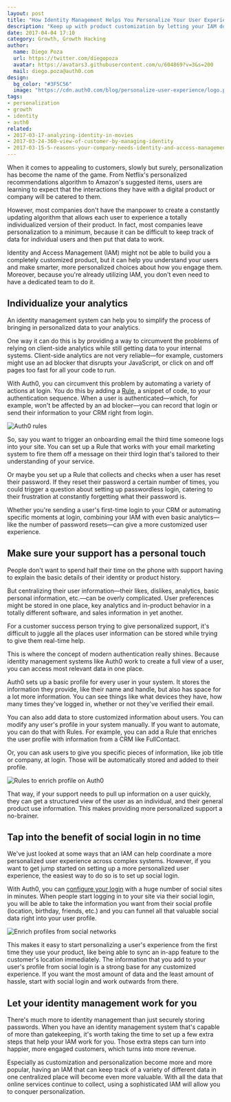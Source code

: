 ```yaml
---
layout: post
title: "How Identity Management Helps You Personalize Your User Experience"
description: "Keep up with product customization by letting your IAM do the heavy lifting"
date: 2017-04-04 17:10
category: Growth, Growth Hacking
author:
  name: Diego Poza
  url: https://twitter.com/diegopoza
  avatar: https://avatars3.githubusercontent.com/u/604869?v=3&s=200
  mail: diego.poza@auth0.com
design:
  bg_color: "#3F5C56"
  image: "https://cdn.auth0.com/blog/personalize-user-experience/logo.png"
tags:
- personalization
- growth
- identity
- auth0
related:
- 2017-03-17-analyzing-identity-in-movies
- 2017-03-24-360-view-of-customer-by-managing-identity
- 2017-03-15-5-reasons-your-company-needs-identity-and-access-management
---
```


When it comes to appealing to customers, slowly but surely, personalization has become the name of the game. From Netflix's personalized recommendations algorithm to Amazon's suggested items, users are learning to expect that the interactions they have with a digital product or company will be catered to them.

However, most companies don't have the manpower to create a constantly updating algorithm that allows each user to experience a totally individualized version of their product. In fact, most companies leave personalization to a minimum, because it can be difficult to keep track of data for individual users and then put that data to work.

 Identity and Access Management (IAM) might not be able to build you a completely customized product, but it can help you understand your users and make smarter, more personalized choices about how you engage them. Moreover, because you're already utilizing IAM, you don't even need to have a dedicated team to do it.

## Individualize your analytics

An identity management system can help you to simplify the process of bringing in personalized data to your analytics.

One way it can do this is by providing a way to circumvent the problems of relying on client-side analytics while still getting data to your internal systems. Client-side analytics are not very reliable—for example, customers might use an ad blocker that disrupts your JavaScript, or click on and off pages too fast for all your code to run.

With Auth0, you can circumvent this problem by automating a variety of actions at login. You do this by adding a [Rule](https://auth0.com/docs/rules), a snippet of code, to your authentication sequence. When a user is authenticated—which, for example, won't be affected by an ad blocker—you can record that login or send their information to your CRM right from login.

![Auth0 rules](https://cdn.auth0.com/docs/media/articles/rules/flow.png)

So, say you want to trigger an onboarding email the third time someone logs into your site. You can set up a Rule that works with your email marketing system to fire them off a message on their third login that's tailored to their understanding of your service.

Or maybe you set up a Rule that collects and checks when a user has reset their password. If they reset their password a  certain number of times, you could trigger a question about setting up passwordless login, catering to their frustration at constantly forgetting what their password is.

Whether you're sending a user's first-time login to your CRM or automating specific moments at login, combining your IAM with even basic analytics—like the number of password resets—can give a more customized user experience.  

## Make sure your support has a personal touch

People don't want to spend half their time on the phone with support having to explain the basic details of their identity or product history.  

But centralizing their user information—their likes, dislikes, analytics, basic personal information, etc.—can be overly complicated. User preferences might be stored in one place, key analytics and in-product behavior in a totally different software, and sales information in yet another.

For a customer success person trying to give personalized support, it's difficult to juggle all the places user information can be stored while trying to give them real-time help.

This is where the concept of modern authentication really shines. Because identity management systems like Auth0 work to create a full view of a user, you can access most relevant data in one place.

Auth0 sets up a basic profile for every user in your system. It stores the information they provide, like their name and handle, but also has space for a lot more information. You can see things like what devices they have, how many times they've logged in, whether or not they've verified their email.

You can also add data to store customized information about users. You can modify any user's profile in your system manually. If you want to automate, you can do that with Rules. For example, you can add a Rule that enriches the user profile with information from a CRM like FullContact.

Or, you can ask users to give you specific pieces of information, like job title or company, at login. Those will be automatically stored and added to their profile.

![Rules to enrich profile on Auth0](https://cdn.auth0.com/blog/personalize-user-experience/auth0-enrich-profile-rules.png)

That way, if your support needs to pull up information on a user quickly, they can get a structured view of the user as an individual, and their general product use information. This makes providing more personalized support a no-brainer.

## Tap into the benefit of social login in no time

We've just looked at some ways that an IAM can help coordinate a more personalized user experience across complex systems. However, if you want to get jump started on setting up a more personalized user experience, the easiest way to do so is to set up social login.

With Auth0, you can [configure your login](https://auth0.com/docs/identityproviders) with a huge number of social sites in minutes. When people start logging in to your site via their social login, you will be able to take the information you want from their social profile (location, birthday, friends, etc.) and you can funnel all that valuable social data right into your user profile.

![Enrich profiles from social networks](https://cdn.auth0.com/blog/personalize-user-experience/enrich-from-social.png)

This makes it easy to start personalizing a user's experience from the first time they use your product, like being able to sync an in-app feature to the customer's location immediately. The information that you add to your user's profile from social login is a strong base for any customized experience. If you want the most amount of data and the least amount of hassle, start with social login and work outwards from there.

## Let your identity management work for you

There's much more to identity management than just securely storing passwords. When you have an identity management system that's capable of more than gatekeeping, it's worth taking the time to set up a few extra steps that help your IAM work for you. Those extra steps can turn into happier, more engaged customers, which turns into more revenue.

Especially as customization and personalization become more and more popular, having an IAM that can keep track of a variety of different data in one centralized place will become even more valuable. With all the data that online services continue to collect, using a sophisticated IAM will allow you to conquer personalization.

